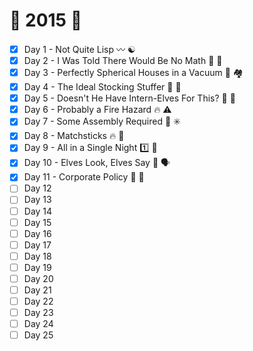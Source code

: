 # :christmas_tree: 2015 :christmas_tree:

- [x] Day 1 - Not Quite Lisp :wavy_dash: :yin_yang:
- [x] Day 2 - I Was Told There Would Be No Math :no_entry_sign: :1234:
- [x] Day 3 - Perfectly Spherical Houses in a Vacuum :red_circle: :houses:
- [x] Day 4 - The Ideal Stocking Stuffer :100: :socks:
- [x] Day 5 - Doesn't He Have Intern-Elves For This? :baby: :elf:
- [x] Day 6 - Probably a Fire Hazard :fire: :warning:
- [x] Day 7 - Some Assembly Required :toolbox: :eight_spoked_asterisk:
- [x] Day 8 - Matchsticks :fire: :chopsticks:
- [x] Day 9 - All in a Single Night :one: :night_with_stars:
- [x] Day 10 - Elves Look, Elves Say :eyes: :speaking_head:
- [x] Day 11 - Corporate Policy :necktie: :scroll:
- [ ] Day 12
- [ ] Day 13
- [ ] Day 14
- [ ] Day 15
- [ ] Day 16
- [ ] Day 17
- [ ] Day 18
- [ ] Day 19
- [ ] Day 20
- [ ] Day 21
- [ ] Day 22
- [ ] Day 23
- [ ] Day 24
- [ ] Day 25
